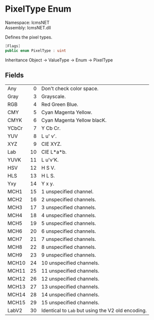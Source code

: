 # PixelType Enum

Namespace: lcmsNET  
Assembly: lcmsNET.dll

Defines the pixel types.


```csharp
[Flags]
public enum PixelType : uint
```

Inheritance Object → ValueType → Enum → PixelType

## Fields

| | | |
| ----- | --:| --- |
| Any   | 0  | Don't check color space. |
| Gray  | 3  | Grayscale. |
| RGB   | 4  | Red Green Blue. |
| CMY   | 5  | Cyan Magenta Yellow. |
| CMYK  | 6  | Cyan Magenta Yellow blacK. |
| YCbCr | 7  | Y Cb Cr. |
| YUV   | 8  | L u' v'. |
| XYZ   | 9  | CIE XYZ. |
| Lab   | 10 | CIE L\*a*b. |
| YUVK  | 11 | L u'v'K. |
| HSV   | 12 | H S V. |
| HLS   | 13 | H L S. |
| Yxy   | 14 | Y x y. |
| MCH1  | 15 | 1 unspecified channel. |
| MCH2  | 16 | 2 unspecified channels. |
| MCH3  | 17 | 3 unspecified channels. |
| MCH4  | 18 | 4 unspecified channels. |
| MCH5  | 19 | 5 unspecified channels. |
| MCH6  | 20 | 6 unspecified channels. |
| MCH7  | 21 | 7 unspecified channels. |
| MCH8  | 22 | 8 unspecified channels. |
| MCH9  | 23 | 9 unspecified channels. |
| MCH10 | 24 | 10 unspecified channels. |
| MCH11 | 25 | 11 unspecified channels. |
| MCH12 | 26 | 12 unspecified channels. |
| MCH13 | 27 | 13 unspecified channels. |
| MCH14 | 28 | 14 unspecified channels. |
| MCH15 | 29 | 15 unspecified channels. |
| LabV2 | 30 | Identical to `Lab` but using the V2 old encoding. |

